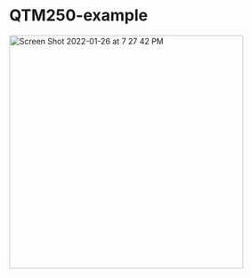 # QTM250-example
<img width="420" alt="Screen Shot 2022-01-26 at 7 27 42 PM" src="https://user-images.githubusercontent.com/96363818/151271548-9864dd14-d056-49a4-9cd1-e06bd2d5e37d.png?raw=TRUE">
